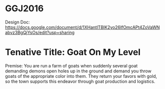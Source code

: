 # GGJ2016

Design Doc:
https://docs.google.com/document/d/1XHantlTBIK2yo26IfOmcAPt4ZoVaWNabvz3BgQjYsOs/edit?usp=sharing

# Tenative Title: Goat On My Level

Premise: You are run a farm of goats when suddenly several goat demanding demons open holes up in the ground and demand you throw goats of the appropriate color into them. They return your favors with gold, so the town supports this endeavor through goat production and logistics. 


